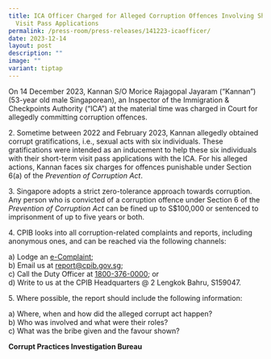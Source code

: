 ```yaml
---
title: ICA Officer Charged for Alleged Corruption Offences Involving Short Term
  Visit Pass Applications
permalink: /press-room/press-releases/141223-icaofficer/
date: 2023-12-14
layout: post
description: ""
image: ""
variant: tiptap
---
```

<p>On 14 December 2023, Kannan S/O Morice Rajagopal Jayaram (“Kannan”) (53-year old male Singaporean), an Inspector of the Immigration &amp; Checkpoints Authority (“ICA”) at the material time was charged in Court for allegedly committing corruption offences.</p><p>2. Sometime between 2022 and February 2023, Kannan allegedly obtained corrupt gratifications, i.e., sexual acts with six individuals. These gratifications were intended as an inducement to help these six individuals with their short-term visit pass applications with the ICA. For his alleged actions, Kannan faces six charges for offences punishable under Section 6(a) of the <em>Prevention of Corruption Act</em>.</p><p>3. Singapore adopts a strict zero-tolerance approach towards corruption. Any person who is convicted of a corruption offence under Section 6 of the <em>Prevention of Corruption Act</em> can be fined up to S$100,000 or sentenced to imprisonment of up to five years or both.</p><p>4. CPIB looks into all corruption-related complaints and reports, including anonymous ones, and can be reached via the following channels:</p><p>a) Lodge an <a href="https://www.cpib.gov.sg/e-services/e-complaint-for-corrupt-conduct/" rel="noopener noreferrer nofollow" target="_blank">e-Complaint</a>; <br>b) Email us at <a href="mailto:report@cpib.gov.sg" rel="noopener noreferrer nofollow" target="_blank">report@cpib.gov.sg</a>;&nbsp;<br>c) Call the Duty Officer at <a href="tel:1800-376-0000" rel="noopener noreferrer nofollow" target="_blank">1800-376-0000</a>; or <br>d) Write to us at the CPIB Headquarters @ 2 Lengkok Bahru, S159047.</p><p>5. Where possible, the report should include the following information:</p><p>a) Where, when and how did the alleged corrupt act happen? <br>b) Who was involved and what were their roles? <br>c) What was the bribe given and the favour shown?</p><p><strong>Corrupt Practices Investigation Bureau</strong></p>